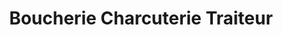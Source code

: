 ---
title: "Boucherie Charcuterie Traiteur"
url: /henin-beaumont/boucherie-charcuterie-traiteur/
shop: boucherie
---
